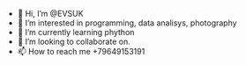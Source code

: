 - 👋 Hi, I’m @EVSUK
- 👀 I’m interested in programming, data analisys, photography
- 🌱 I’m currently learning phython
- 💞️ I’m looking to collaborate on. 
- 📫 How to reach me +79649153191

<!---
EVSUK/EVSUK is a ✨ special ✨ repository because its `README.md` (this file) appears on your GitHub profile.
You can click the Preview link to take a look at your changes.
--->
